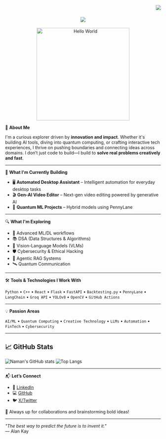 <img align="right" src="https://visitor-badge.laobi.icu/badge?page_id=zumrudu-anka.zumrudu-anka">

<h1 align="center">
  <a href="https://git.io/typing-svg">
    <img src="https://readme-typing-svg.herokuapp.com/?lines=Hello,+There!+👋; This+is+VANSHIKA+GUPTA....;Nice+to+meet+you!&center=true&size=30">
  </a>
</h1>

<p align="center">
  <img src="https://media1.tenor.com/m/kjXMU4dl8lAAAAAd/hello-world.gif" alt="Hello World" width="300"/>
</p>

🚀 **About Me**

I'm a curious explorer driven by **innovation and impact**. Whether it's building AI tools, diving into quantum computing, or crafting interactive tech experiences, I thrive on pushing boundaries and connecting ideas across domains. I don’t just code to build—I build to **solve real problems creatively and fast**.

---

🧠 **What I'm Currently Building**

- 🖥️ **Automated Desktop Assistant** – Intelligent automation for everyday desktop tasks  
- 🎬 **Gen-AI Video Editor** – Next-gen video editing powered by generative AI  
- 🧪 **Quantum ML Projects** – Hybrid models using PennyLane  

---

🔍 **What I'm Exploring**

- 🧠 Advanced ML/DL workflows  
- 📚 DSA (Data Structures & Algorithms)  
- 🧠 Vision-Language Models (VLMs)  
- 🛡️ Cybersecurity & Ethical Hacking  
- 🤖 Agentic RAG Systems  
- 🛰️ Quantum Communication  

---

🛠️ **Tools & Technologies I Work With**

`Python` • `C++` • `React` • `Flask` • `FastAPI` • `Backtesting.py` • `PennyLane` • `LangChain` • `Groq API` • `YOLOv8` • `OpenCV` • `GitHub Actions`

---

💡 **Passion Areas**

`AI/ML` • `Quantum Computing` • `Creative Technology` • `LLMs` • `Automation` • `FinTech` • `Cybersecurity`

---


## 📈 GitHub Stats

![Naman's GitHub stats](https://github-readme-stats.vercel.app/api?username=namanshetty25&show_icons=true&theme=radical)
![Top Langs](https://github-readme-stats.vercel.app/api/top-langs/?username=namanshetty25&layout=compact&theme=radical)

---

📬 **Let’s Connect**

- 🔗 [LinkedIn](https://www.linkedin.com/in/naman-v-shetty)  
- 💻 [GitHub](https://github.com/namanshetty25)  
- 🐦 [X/Twitter](https://x.com/namanshetty2510)  

🤝 Always up for collaborations and brainstorming bold ideas!

---

_"The best way to predict the future is to invent it."_  
— Alan Kay